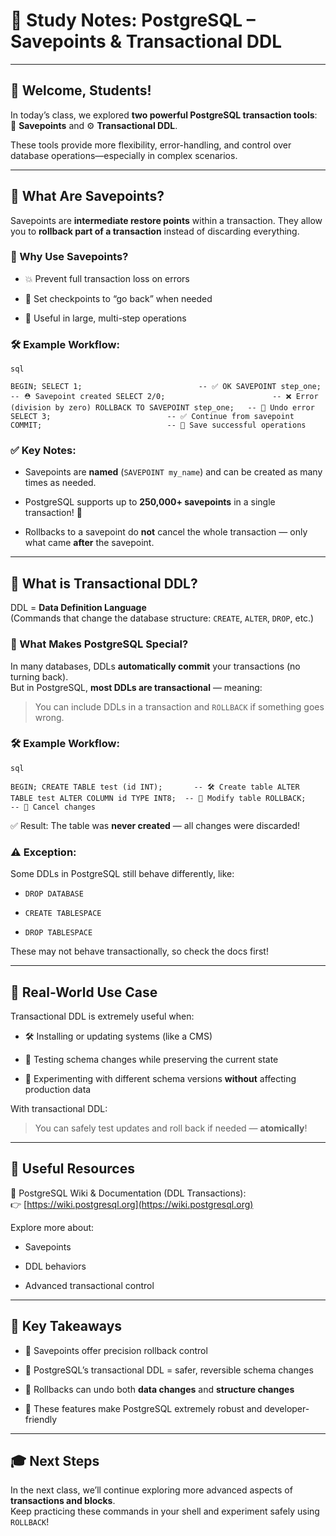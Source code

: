 # 📘 Study Notes: PostgreSQL – Savepoints & Transactional DDL

---

## 👋 Welcome, Students!

In today’s class, we explored **two powerful PostgreSQL transaction tools**:  
🛟 **Savepoints** and ⚙️ **Transactional DDL**.

These tools provide more flexibility, error-handling, and control over database operations—especially in complex scenarios.

---

## 🔖 What Are Savepoints?

Savepoints are **intermediate restore points** within a transaction. They allow you to **rollback part of a transaction** instead of discarding everything.

### 🧠 Why Use Savepoints?

- 💥 Prevent full transaction loss on errors
    
- 📍 Set checkpoints to “go back” when needed
    
- 🧪 Useful in large, multi-step operations
    

### 🛠️ Example Workflow:
	
	sql
	
`BEGIN; SELECT 1;                          -- ✅ OK SAVEPOINT step_one;               -- ⛑️ Savepoint created SELECT 2/0;                        -- ❌ Error (division by zero) ROLLBACK TO SAVEPOINT step_one;   -- 🧼 Undo error SELECT 3;                          -- ✅ Continue from savepoint COMMIT;                            -- 💾 Save successful operations`

### ✅ Key Notes:

- Savepoints are **named** (`SAVEPOINT my_name`) and can be created as many times as needed.
    
- PostgreSQL supports up to **250,000+ savepoints** in a single transaction! 🚀
    
- Rollbacks to a savepoint do **not** cancel the whole transaction — only what came **after** the savepoint.
    

---

## 🧱 What is Transactional DDL?

DDL = **Data Definition Language**  
(Commands that change the database structure: `CREATE`, `ALTER`, `DROP`, etc.)

### 🧠 What Makes PostgreSQL Special?

In many databases, DDLs **automatically commit** your transactions (no turning back).  
But in PostgreSQL, **most DDLs are transactional** — meaning:

> You can include DDLs in a transaction and `ROLLBACK` if something goes wrong.

### 🛠️ Example Workflow:
	
	sql
	
`BEGIN; CREATE TABLE test (id INT);       -- 🛠️ Create table ALTER TABLE test ALTER COLUMN id TYPE INT8;  -- 🧬 Modify table ROLLBACK;                         -- 🚫 Cancel changes`

✅ Result: The table was **never created** — all changes were discarded!

### ⚠️ Exception:

Some DDLs in PostgreSQL still behave differently, like:

- `DROP DATABASE`
    
- `CREATE TABLESPACE`
    
- `DROP TABLESPACE`
    

These may not behave transactionally, so check the docs first!

---

## 🔄 Real-World Use Case

Transactional DDL is extremely useful when:

- 🛠️ Installing or updating systems (like a CMS)
    
- 🔄 Testing schema changes while preserving the current state
    
- 🧪 Experimenting with different schema versions **without** affecting production data
    

With transactional DDL:

> You can safely test updates and roll back if needed — **atomically**!

---

## 🔗 Useful Resources

📖 PostgreSQL Wiki & Documentation (DDL Transactions):  
👉 [https://wiki.postgresql.org](https://wiki.postgresql.org)

Explore more about:

- Savepoints
    
- DDL behaviors
    
- Advanced transactional control
    

---

## 📌 Key Takeaways

- 🔐 Savepoints offer precision rollback control
    
- 🧱 PostgreSQL’s transactional DDL = safer, reversible schema changes
    
- 🔁 Rollbacks can undo both **data changes** and **structure changes**
    
- 🧰 These features make PostgreSQL extremely robust and developer-friendly
    

---

## 🎓 Next Steps

In the next class, we’ll continue exploring more advanced aspects of **transactions and blocks**.  
Keep practicing these commands in your shell and experiment safely using `ROLLBACK`!